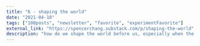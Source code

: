 ```yaml
---
title: "6 - shaping the world"
date: "2021-04-18"
tags: ["100posts", "newsletter", "favorite", "experimentFavorite"]
external_link: "https://spencerchang.substack.com/p/shaping-the-world"
description: "how do we shape the world before us, especially when the tools and systems we expect to work fail?"
---
```

